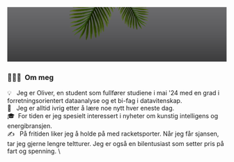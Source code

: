 <p align="center">
	<img src="pictures/GithubBanner.png">
</p>

### 👨🏻‍💻 &nbsp;Om meg

💡 &nbsp; Jeg er Oliver, en student som fullfører studiene i mai '24 med en grad i forretningsorientert dataanalyse og et bi-fag i datavitenskap. \
🌱 &nbsp; Jeg er alltid ivrig etter å lære noe nytt hver eneste dag. \
🎓 &nbsp;For tiden er jeg spesielt interessert i nyheter om kunstig intelligens og energibransjen.\
✍️ &nbsp; På fritiden liker jeg å holde på med racketsporter. Når jeg får sjansen, tar jeg gjerne lengre teltturer. Jeg er også en bilentusiast som setter pris på fart og spenning. \
